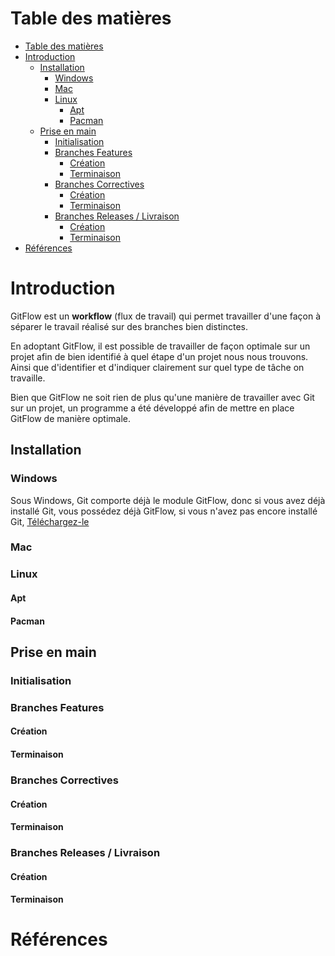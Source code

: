 # Table des matières

- [Table des matières](#table-des-matières)
- [Introduction](#introduction)
  - [Installation](#installation)
    - [Windows](#windows)
    - [Mac](#mac)
    - [Linux](#linux)
      - [Apt](#apt)
      - [Pacman](#pacman)
  - [Prise en main](#prise-en-main)
    - [Initialisation](#initialisation)
    - [Branches Features](#branches-features)
      - [Création](#création)
      - [Terminaison](#terminaison)
    - [Branches Correctives](#branches-correctives)
      - [Création](#création-1)
      - [Terminaison](#terminaison-1)
    - [Branches Releases / Livraison](#branches-releases--livraison)
      - [Création](#création-2)
      - [Terminaison](#terminaison-2)
- [Références](#références)

# Introduction

GitFlow est un **workflow** (flux de travail) qui permet travailler d'une façon à séparer le travail réalisé sur des branches bien distinctes.

En adoptant GitFlow, il est possible de travailler de façon optimale sur un projet afin de bien identifié à quel étape d'un projet nous nous trouvons. 
Ainsi que d'identifier et d'indiquer clairement sur quel type de tâche on travaille.

Bien que GitFlow ne soit rien de plus qu'une manière de travailler avec Git sur un projet, un programme a été développé afin de mettre en place GitFlow de manière optimale.

## Installation

### Windows

Sous Windows, Git comporte déjà le module GitFlow, donc si vous avez déjà installé Git, vous possédez déjà GitFlow, si vous n'avez pas encore installé Git, [Téléchargez-le](https://git-scm.com/download/win)

### Mac 

### Linux

#### Apt

#### Pacman

## Prise en main

### Initialisation

### Branches Features

#### Création

#### Terminaison

### Branches Correctives

#### Création

#### Terminaison

### Branches Releases / Livraison

#### Création

#### Terminaison

# Références
